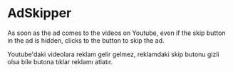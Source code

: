 # AdSkipper

As soon as the ad comes to the videos on Youtube, even if the skip button in the ad is hidden, clicks to the button to skip the ad.

Youtube'daki videolara reklam gelir gelmez, reklamdaki skip butonu gizli olsa bile butona tıklar reklamı atlatır.
